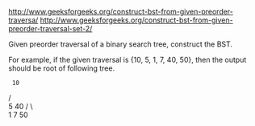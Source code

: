 http://www.geeksforgeeks.org/construct-bst-from-given-preorder-traversa/
http://www.geeksforgeeks.org/construct-bst-from-given-preorder-traversal-set-2/

Given preorder traversal of a binary search tree, construct the BST.

For example, if the given traversal is {10, 5, 1, 7, 40, 50}, then the output should be root of following tree.

     10
   /   \
  5     40
 /  \      \
1    7      50